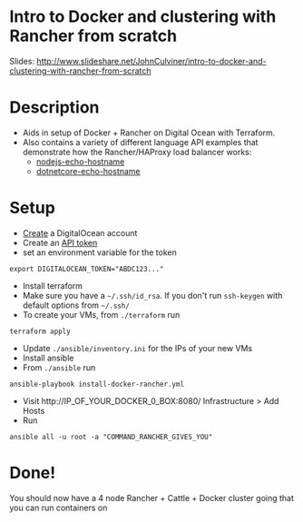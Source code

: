 # Intro to Docker and clustering with Rancher from scratch

Slides: http://www.slideshare.net/JohnCulviner/intro-to-docker-and-clustering-with-rancher-from-scratch

# Description
- Aids in setup of Docker + Rancher on Digital Ocean with Terraform.
- Also contains a variety of different language API examples that demonstrate how the Rancher/HAProxy load balancer works:
  - [nodejs-echo-hostname](https://hub.docker.com/r/johnculviner/nodejs-echo-hostname/)
  - [dotnetcore-echo-hostname](https://hub.docker.com/r/johnculviner/dotnetcore-echo-hostname/)


# Setup
- [Create](https://cloud.digitalocean.com/registrations/new) a DigitalOcean account
- Create an [API token](https://cloud.digitalocean.com/settings/api/tokens)
- set an environment variable for the token
```
export DIGITALOCEAN_TOKEN="ABDC123..."
```
- Install terraform
- Make sure you have a `~/.ssh/id_rsa`. If you don't run `ssh-keygen` with default options from `~/.ssh/`
- To create your VMs, from `./terraform` run
```
terraform apply
```
- Update `./ansible/inventory.ini` for the IPs of your new VMs
- Install ansible
- From `./ansible` run
```
ansible-playbook install-docker-rancher.yml
```

- Visit http://IP_OF_YOUR_DOCKER_0_BOX:8080/
  Infrastructure > Add Hosts
- Run
```
ansible all -u root -a "COMMAND_RANCHER_GIVES_YOU"
```

# Done!
You should now have a 4 node Rancher + Cattle + Docker cluster going that you can run containers on
